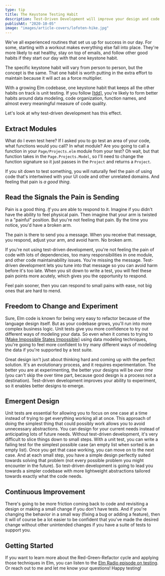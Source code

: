 ```yaml
---
type: tip
title: The Keystone Testing Habit
description: Test-Driven Development will improve your design and code quality more than any habit.
publishAt: "2020-10-05"
image: "images/article-covers/lofoten-hike.jpg"
---
```


We've all experienced routines that set us up for success in our day. For some, starting with a workout makes everything else fall into place. They're more likely to eat healthy, stay on top of emails, and follow other good habits if they start our day with that one keystone habit.

The specific keystone habit will vary from person to person, but the concept is the same. That one habit is worth putting in the extra effort to maintain because it will act as a force multiplier.

With a growing Elm codebase, one keystone habit that keeps all the other habits on track is unit testing. If you follow [[tdd]], you're likely to form better habits around data modeling, code organization, function names, and almost every meaningful measure of code quality.

Let's look at why test-driven development has this effect.

## Extract Modules

What do I even test here? If I asked you to go test an area of your code, what functions would you call? In what module? Are you going to call a function in your `Page/Projects.elm` module from your test? Oh wait, but that function takes in the `Page.Projects.Model`, so I'll need to change the function signature so it just passes in the `Project` and returns a `Project`.

If you sit down to test something, you will naturally feel the pain of using code that's intertwined with your UI code and other unrelated domains. And feeling that pain is _a good thing_.

## Read the Signals the Pain is Sending

Pain is a good thing. _If_ you are able to respond to it. Imagine if you didn't have the ability to feel physical pain. Then imagine that your arm is twisted in a "painful" position. But you're not feeling that pain. By the time you notice, you'd have a broken arm.

The pain is there to send you a message. When you receive that message, you respond, adjust your arm, and avoid harm. No broken arm.

If you're not using test-driven development, you're not feeling the pain of code with lots of dependencies, too many responsibilities in one module, and other code maintainability issues. You're missing the message. Test-driven development lets you tune into that message so you can avoid harm before it's too late. When you sit down to write a test, you will feel these pain points more acutely, which gives you the opportunity to respond.

Feel pain sooner, then you can respond to small pains with ease, not big ones that are hard to mend.

## Freedom to Change and Experiment

Sure, Elm code is known for being very easy to refactor because of the language design itself. But as your codebase grows, you'll run into more complex business logic. Unit tests give you more confidence to try out different ways of modeling your data. So even when it comes to trying to [[Make Impossible States Impossible]] using data modeling techniques, you're going to feel more confident to try many different ways of modeling the data if you're supported by a test suite.

Great design isn't just about thinking hard and coming up with the perfect solution. It's an evolutionary process, and it requires experimentation. The better you are at experimenting, the better your designs will be _over time_ (you can't skip the over time part, because good design is a process not a destination). Test-driven development improves your ability to experiment, so it enables better designs to emerge.

## Emergent Design

Unit tests are essential for allowing you to focus on one case at a time instead of trying to get everything working all at once. This approach of doing the simplest thing that could possibly work allows you to avoid unnecessary abstractions. You can design for your current needs instead of anticipating lots of future needs. Without test-driven development, it's very difficult to slice things down to small steps. With a unit test, you can write a failing test for the simplest possible case (an empty list when sorted is an empty list). Once you get that case working, you can move on to the next case. And at each small step, you have a simple design perfectly suited towards solving that problem (not every possible problem you might encounter in the future). So test-driven development is going to lead you towards a simpler codebase with more lightweight abstractions tailored towards exactly what the code needs.

## Continuous Improvement

There's going to be more friction coming back to code and revisiting a design or making a small change if you don't have tests. And if you're changing the behavior in a small way (fixing a bug or adding a feature), then it will of course be a lot easier to be confident that you've made the desired change without other unintended changes if you have a suite of tests to support you.

## Getting Started

If you want to learn more about the Red-Green-Refactor cycle and applying those techniques in Elm, you can listen to the [Elm Radio episode on testing](https://elm-radio.com/episode/elm-test). Or reach out to me and let me know your questions! Happy testing!

[//begin]: # "Autogenerated link references for markdown compatibility"
[tdd]: ../glossary/tdd "tdd"
[make impossible states impossible]: ../glossary/make-impossible-states-impossible "make-impossible-states-impossible"
[//end]: # "Autogenerated link references"
